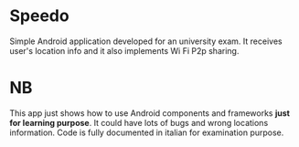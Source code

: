 # Speedo
Simple Android application developed for an university exam. It receives user's location info and it also implements Wi Fi P2p sharing.
# NB
This app just shows how to use Android components and frameworks <b>just for learning purpose</b>. It could have lots of bugs and wrong locations information. Code is fully documented in italian for examination purpose.
